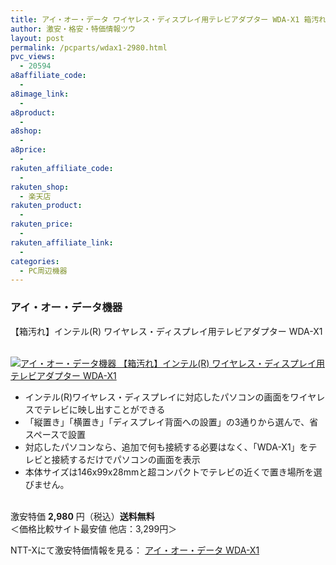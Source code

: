 ```yaml
---
title: アイ・オー・データ ワイヤレス・ディスプレイ用テレビアダプター WDA-X1 箱汚れ激安特価2,980円！送料無料！
author: 激安・格安・特価情報ツウ
layout: post
permalink: /pcparts/wdax1-2980.html
pvc_views:
  - 20594
a8affiliate_code:
  - 
a8image_link:
  - 
a8product:
  - 
a8shop:
  - 
a8price:
  - 
rakuten_affiliate_code:
  - 
rakuten_shop:
  - 楽天店
rakuten_product:
  - 
rakuten_price:
  - 
rakuten_affiliate_link:
  - 
categories:
  - PC周辺機器
---
```

### アイ・オー・データ機器  
【箱汚れ】インテル(R) ワイヤレス・ディスプレイ用テレビアダプター WDA-X1

<div class="img-bg2 img_L">
  <a href="http://px.a8.net/svt/ejp?a8mat=ZYP6S+8IMA3E+S1Q+BWGDT&#038;a8ejpredirect=http://nttxstore.jp/_II_QZX0009119" target="_blank"><br /> <img border="0" alt="アイ・オー・データ機器 【箱汚れ】インテル(R) ワイヤレス・ディスプレイ用テレビアダプター WDA-X1" src="http://i1.wp.com/image.nttxstore.jp/l2_images/Q/QZ/QZX0009119.jpg?w=120" data-recalc-dims="1" /></a>
</div>

<!--more-->

  * インテル(R)ワイヤレス・ディスプレイに対応したパソコンの画面をワイヤレスでテレビに映し出すことができる
  * 「縦置き」「横置き」「ディスプレイ背面への設置」の3通りから選んで、省スペースで設置
  * 対応したパソコンなら、追加で何も接続する必要はなく、「WDA-X1」をテレビと接続するだけでパソコンの画面を表示
  * 本体サイズは146x99x28mmと超コンパクトでテレビの近くで置き場所を選びません。

<br clear="all" />激安特価 <span class="tokka-price"><strong>2,980</strong></span> 円（税込）**送料無料**  
＜価格比較サイト最安値 他店：3,299円＞  
  
NTT-Xにて激安特価情報を見る： <span class="fs150p"><a href="http://px.a8.net/svt/ejp?a8mat=ZYP6S+8IMA3E+S1Q+BWGDT&#038;a8ejpredirect=http://nttxstore.jp/_II_QZX0009119" target="_blank">アイ・オー・データ WDA-X1</a></span>